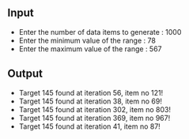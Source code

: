 ## Input
- Enter the number of data items to generate : 1000
- Enter the minimum value of the range : 78
- Enter the maximum value of the range : 567


## Output
- Target 145 found at iteration 56, item no 121!
- Target 145 found at iteration 38, item no 69!
- Target 145 found at iteration 302, item no 803!
- Target 145 found at iteration 369, item no 967!
- Target 145 found at iteration 41, item no 87!

